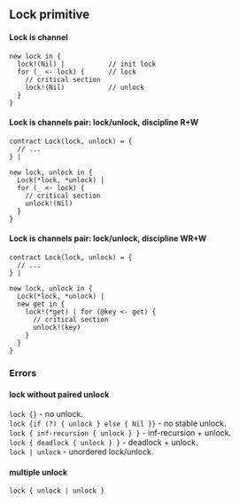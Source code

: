 ## Lock primitive

#### Lock is channel

```
new lock in {
  lock!(Nil) |           // init lock
  for (_ <- lock) {      // lock
    // critical section
    lock!(Nil)           // unlock
  } 
}
```

#### Lock is channels pair: lock/unlock, discipline R+W
```
contract Lock(lock, unlock) = {
  // ...
} |

new lock, unlock in {
  Lock(*lock, *unlock) |
  for (_ <- lock) {
    // critical section
    unlock!(Nil)
  }
}
```

#### Lock is channels pair: lock/unlock, discipline WR+W
```
contract Lock(lock, unlock) = {
  // ...
} |

new lock, unlock in {
  Lock(*lock, *unlock) |
  new get in {
    lock!(*get) | for (@key <- get) {
      // critical section
      unlock!(key)
    }
  }
}
```

### Errors

#### lock without paired unlock
```lock {}``` - no unlock.   
```lock {if (?) { unlock } else { Nil }}``` - no stable unlock.   
```lock { inf-recursion { unlock } }``` - inf-recursion + unlock.   
```lock { deadlock { unlock } }``` - deadlock + unlock.   
```lock | unlock``` - unordered lock/unlock.    

#### multiple unlock
```lock { unlock | unlock }```    

